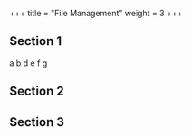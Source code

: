 +++
title = "File Management"
weight = 3
+++

## Section 1

a
b
d
e
f
g

## Section 2

## Section 3






